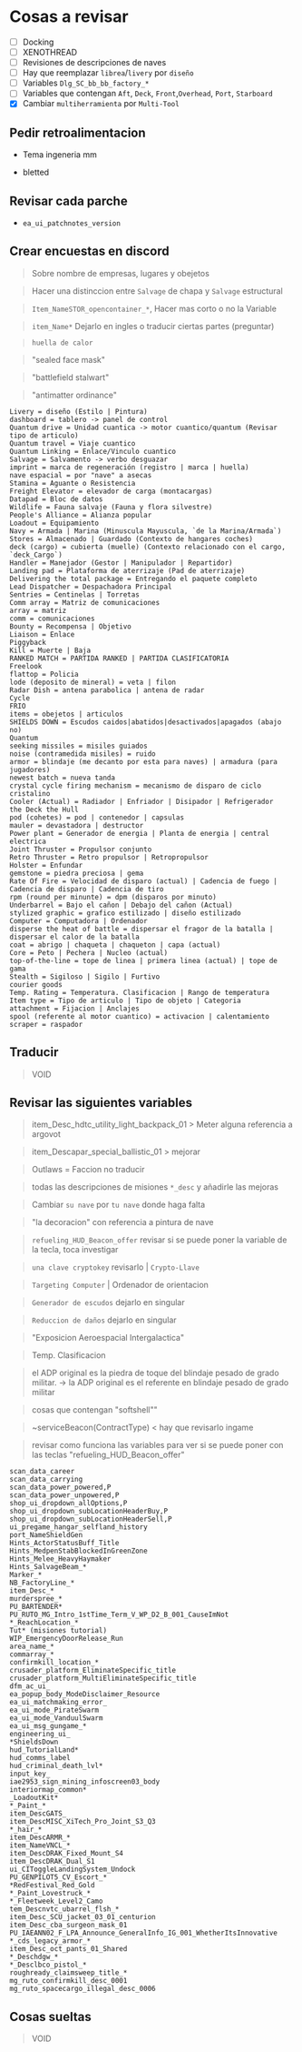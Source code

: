 # Cosas a revisar

- [ ] Docking
- [ ] XENOTHREAD
- [ ] Revisiones de descripciones de naves
- [ ] Hay que reemplazar `librea`/`livery` por `diseño`
- [ ] Variables `Dlg_SC_bb_bb_factory_*`
- [ ] Variables que contengan `Aft`, `Deck`, `Front`,`Overhead`, `Port`, `Starboard`
- [x] Cambiar `multiherramienta` por `Multi-Tool`

## Pedir retroalimentacion

- Tema ingeneria mm

- bletted

## Revisar cada parche

- `ea_ui_patchnotes_version`

## Crear encuestas en discord

> Sobre nombre de empresas, lugares y obejetos

> Hacer una distinccion entre `Salvage` de chapa y `Salvage` estructural

> `Item_NameSTOR_opencontainer_*`, Hacer mas corto o no la Variable

> `item_Name*` Dejarlo en ingles o traducir ciertas partes (preguntar)

> `huella de calor`

> "sealed face mask"

> "battlefield stalwart"

> "antimatter ordinance"


```
Livery = diseño (Estilo | Pintura)
dashboard = tablero -> panel de control
Quantum drive = Unidad cuantica -> motor cuantico/quantum (Revisar tipo de articulo)
Quantum travel = Viaje cuantico
Quantum Linking = Enlace/Vinculo cuantico
Salvage = Salvamento -> verbo desguazar
imprint = marca de regeneración (registro | marca | huella)
nave espacial = por "nave" a asecas
Stamina = Aguante o Resistencia
Freight Elevator = elevador de carga (montacargas)
Datapad = Bloc de datos
Wildlife = Fauna salvaje (Fauna y flora silvestre)
People's Alliance = Alianza popular
Loadout = Equipamiento
Navy = Armada | Marina (Minuscula Mayuscula, `de la Marina/Armada`)
Stores = Almacenado | Guardado (Contexto de hangares coches)
deck (cargo) = cubierta (muelle) (Contexto relacionado con el cargo, `deck_Cargo`)
Handler = Manejador (Gestor | Manipulador | Repartidor)
Landing pad = Plataforma de aterrizaje (Pad de aterrizaje)
Delivering the total package = Entregando el paquete completo
Lead Dispatcher = Despachadora Principal
Sentries = Centinelas | Torretas
Comm array = Matriz de comunicaciones
array = matriz
comm = comunicaciones
Bounty = Recompensa | Objetivo
Liaison = Enlace
Piggyback
Kill = Muerte | Baja
RANKED MATCH = PARTIDA RANKED | PARTIDA CLASIFICATORIA
Freelook
flattop = Policia
lode (deposito de mineral) = veta | filon
Radar Dish = antena parabolica | antena de radar
Cycle
FRIO
items = obejetos | articulos
SHIELDS DOWN = Escudos caidos|abatidos|desactivados|apagados (abajo no)
Quantum
seeking missiles = misiles guiados
noise (contramedida misiles) = ruido 
armor = blindaje (me decanto por esta para naves) | armadura (para jugadores)
newest batch = nueva tanda
crystal cycle firing mechanism = mecanismo de disparo de ciclo cristalino
Cooler (Actual) = Radiador | Enfriador | Disipador | Refrigerador
the Deck the Hull
pod (cohetes) = pod | contenedor | capsulas
mauler = devastadora | destructor
Power plant = Generador de energia | Planta de energia | central electrica
Joint Thruster = Propulsor conjunto
Retro Thruster = Retro propulsor | Retropropulsor
Holster = Enfundar
gemstone = piedra preciosa | gema
Rate Of Fire = Velocidad de disparo (actual) | Cadencia de fuego | Cadencia de disparo | Cadencia de tiro
rpm (round per minunte) = dpm (disparos por minuto)
Underbarrel = Bajo el cañon | Debajo del cañon (Actual)
stylized graphic = grafico estilizado | diseño estilizado
Computer = Computadora | Ordenador
disperse the heat of battle = dispersar el fragor de la batalla | dispersar el calor de la batalla
coat = abrigo | chaqueta | chaqueton | capa (actual)
Core = Peto | Pechera | Nucleo (actual)
top-of-the-line = tope de linea | primera linea (actual) | tope de gama
Stealth = Sigiloso | Sigilo | Furtivo 
courier goods 
Temp. Rating = Temperatura. Clasificacion | Rango de temperatura
Item type = Tipo de articulo | Tipo de objeto | Categoria
attachment = Fijacion | Anclajes
spool (referente al motor cuantico) = activacion | calentamiento
scraper = raspador
```

## Traducir

> VOID

## Revisar las siguientes variables

> item_Desc_hdtc_utility_light_backpack_01 > Meter alguna referencia a argovot

> item_Descapar_special_ballistic_01 > mejorar

> Outlaws = Faccion no traducir

> todas las descripciones de misiones `*_desc` y añadirle las mejoras

> Cambiar `su nave` por `tu nave` donde haga falta

> "la decoracion" con referencia a pintura de nave

> `refueling_HUD_Beacon_offer` revisar si se puede poner la variable de la tecla, toca investigar

> `una clave cryptokey` revisarlo | `Crypto-Llave`

> `Targeting Computer` | Ordenador de orientacion

> `Generador de escudos` dejarlo en singular

> `Reduccion de daños` dejarlo en singular

> "Exposicion Aeroespacial Intergalactica"

> Temp. Clasificacion

> el ADP original es la piedra de toque del blindaje pesado de grado militar. -> la ADP original es el referente en blindaje pesado de grado militar

> cosas que contengan "softshell""

> ~serviceBeacon(ContractType) < hay que revisarlo ingame

> revisar como funciona las variables para ver si se puede poner con las teclas "refueling_HUD_Beacon_offer"

```text
scan_data_career
scan_data_carrying
scan_data_power_powered,P
scan_data_power_unpowered,P
shop_ui_dropdown_allOptions,P
shop_ui_dropdown_subLocationHeaderBuy,P
shop_ui_dropdown_subLocationHeaderSell,P
ui_pregame_hangar_selfland_history
port_NameShieldGen
Hints_ActorStatusBuff_Title
Hints_MedpenStabBlockedInGreenZone
Hints_Melee_HeavyHaymaker
Hints_SalvageBeam_*
Marker_*
NB_FactoryLine_*
item_Desc_*
murderspree_*
PU_BARTENDER*
PU_RUTO_MG_Intro_1stTime_Term_V_WP_D2_B_001_CauseImNot
*_ReachLocation_*
Tut* (misiones tutorial)
WIP_EmergencyDoorRelease_Run
area_name_*
commarray_*
confirmkill_location_*
crusader_platform_EliminateSpecific_title
crusader_platform_MultiEliminateSpecific_title
dfm_ac_ui_
ea_popup_body_ModeDisclaimer_Resource
ea_ui_matchmaking_error_
ea_ui_mode_PirateSwarm
ea_ui_mode_VanduulSwarm
ea_ui_msg_gungame_*
engineering_ui_
*ShieldsDown
hud_TutorialLand*
hud_comms_label
hud_criminal_death_lvl*
input_key_
iae2953_sign_mining_infoscreen03_body
interiormap_common*
_LoadoutKit*
*_Paint_*
item_DescGATS_
item_DescMISC_XiTech_Pro_Joint_S3_Q3
*_hair_*
item_DescARMR_*
item_NameVNCL_*
item_DescDRAK_Fixed_Mount_S4
item_DescDRAK_Dual_S1
ui_CIToggleLandingSystem_Undock
PU_GENPILOT5_CV_Escort_*
*RedFestival_Red_Gold
*_Paint_Lovestruck_*
*_Fleetweek_Level2_Camo
tem_Descnvtc_ubarrel_flsh_*
item_Desc_SCU_jacket_03_01_centurion
item_Desc_cba_surgeon_mask_01
PU_IAEANN02_F_LPA_Announce_GeneralInfo_IG_001_WhetherItsInnovative
*_cds_legacy_armor_*
item_Desc_oct_pants_01_Shared
*_Deschdgw_*
*_Desclbco_pistol_*
roughready_claimsweep_title_*
mg_ruto_confirmkill_desc_0001
mg_ruto_spacecargo_illegal_desc_0006
```

## Cosas sueltas

> VOID
